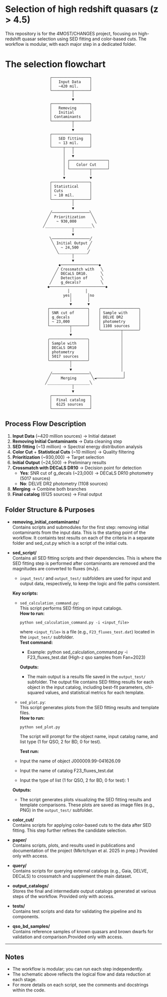 # Selection of high redshift quasars (z > 4.5)

This repository is for the 4MOST/CHANGES project, focusing on high-redshift quasar selection using SED fitting and color-based cuts. The workflow is modular, with each major step in a dedicated folder.

# The selection flowchart

```
                    ┌─────────────────┐
                    │   Input Data    │
                    │   ~420 mil.     │
                    └─────────┬───────┘
                              │
                              ▼
                    ┌─────────────────┐
                    │   Removing      │
                    │   Initial       │
                    │ Contaminants    │
                    └─────────┬───────┘
                              │
                              ▼
                    ┌─────────────────┐
                    │   SED fitting   │
                    │   ~ 13 mil.     │
                    └─────┬───┬───────┘
                          │   │
                          │   ▼
                          │ ┌─────────────────┐
                          │ │   Color Cut     │
                          │ └─────────┬───────┘
                          │           │
                          ▼           ▼
                    ┌─────────────────┐
                    │ Statistical     │
                    │ Cuts            │
                    │ ~ 10 mil.       │
                    └─────────┬───────┘
                              │
                              ▼
                    ╱─────────────────╲
                   ╱  Prioritization   ╲
                  ╱    ~ 930,000        ╲
                 ╱_____________________╲
                              │
                              ▼
                    ╲─────────────────╱
                     ╲ Initial Output ╱
                      ╲  ~ 24,500    ╱
                       ╲_____________╱
                              │
                              ▼
                        ◆─────────────────◆
                       ╱ Crossmatch with   ╲
                      ╱  DECaLS DR10.      ╲
                     ╱   Detection of      ╲
                    ╱    g_decals?         ╲
                   ◆─────────────────────────◆
                            │       │
                          yes│       │no
                             │       │
                             ▼       ▼
                   ┌─────────────────┐    ╭─────────────────╮
                   │ SNR cut of      │    │ Sample with     │
                   │ g_decals        │    │ DELVE DR2       │
                   │ ~ 23,000        │    │ photometry      │
                   └─────────┬───────┘    │ 1108 sources    │
                             │            ╰─────────┬───────╯
                             ▼                      │
                   ╭─────────────────╮              │
                   │ Sample with     │              │
                   │ DECaLS DR10     │              │
                   │ photometry      │              │
                   │ 5017 sources    │              │
                   ╰─────────┬───────╯              │
                             │                      │
                             ▼                      │
                    ╱─────────────────╲              │
                   ╱     Merging       ╲◄────────────┘
                  ╱___________________╲
                              │
                              ▼
                    ┌─────────────────┐
                    │  Final catalog  │
                    │  6125 sources   │
                    └─────────────────┘
```

## Process Flow Description

1. **Input Data** (~420 million sources) → Initial dataset
2. **Removing Initial Contaminants** → Data cleaning step
3. **SED fitting** (~13 million) → Spectral energy distribution analysis
4. **Color Cut** + **Statistical Cuts** (~10 million) → Quality filtering
5. **Prioritization** (~930,000) → Target selection
6. **Initial Output** (~24,500) → Preliminary results
7. **Crossmatch with DECaLS DR10** → Decision point for detection
   - **Yes**: SNR cut of g_decals (~23,000) → DECaLS DR10 photometry (5017 sources)
   - **No**: DELVE DR2 photometry (1108 sources)
8. **Merging** → Combine both branches
9. **Final catalog** (6125 sources) → Final output

## Folder Structure & Purposes

- **removing_initial_contaminants/**  
  Contains scripts and submodules for the first step: removing initial contaminants from the input data. This is the starting point of the workflow. It containts test results on each of the criteria in a separate folder and sed_cut.py which is a script of the initial cuts.

- **sed_script/**  
  Contains all SED fitting scripts and their dependencies. This is where the SED fitting step is performed after contaminants are removed and the magnitudes are converted to fluxes (mJy).  
  - `input_test/` and `output_test/` subfolders are used for input and output data, respectively, to keep the logic and file paths consistent.

  **Key scripts:**

  - `sed_calculation_command.py`:  
    This script performs SED fitting on input catalogs.  
    **How to run:**  
    ```
    python sed_calculation_command.py -i <input_file>
    ```
    where `<input_file>` is a file (e.g., `F23_fluxes_test.dat`) located in the `input_test/` subfolder.  
    **Test command:**  
    - Example: python sed_calculation_command.py -i F23_fluxes_test.dat (High-z qso samples from Fan+2023)
    
    **Outputs:**
    - The main output is a results file saved in the `output_test/` subfolder. The output file contains SED fitting results for each object in the input catalog, including best-fit parameters, chi-squared values, and statistical metrics for each template.


  - `sed_plot.py`:  
    This script generates plots from the SED fitting results and template files.  
    **How to run:**  
    ```
    python sed_plot.py
    ```
    The script will prompt for the object name, input catalog name, and list type (1 for QSO, 2 for BD, 0 for test).   

      **Test run:**  
   - Input the name of object J000009.99-041626.09 
   - Input the name of catalog F23_fluxes_test.dat
   - Input the type of list (1 for QSO, 2 for BD, 0 for test): 1

    **Outputs:**
    - The script generates plots visualizing the SED fitting results and template comparisons. These plots are saved as image files (e.g., PNG) in the `output_test/` subfolder.

- **color_cut/**  
  Contains scripts for applying color-based cuts to the data after SED fitting. This step further refines the candidate selection.

- **paper/**  
  Contains scripts, plots, and results used in publications and documentation of the project (Mkrtchyan et al. 2025 in prep.) Provided only with access.

- **query/**  
  Contains scripts for querying external catalogs (e.g., Gaia, DELVE, DECaLS) to crossmatch and supplement the main dataset.

- **output_catalogs/**  
  Stores the final and intermediate output catalogs generated at various steps of the workflow. Provided only with access.

- **tests/**  
  Contains test scripts and data for validating the pipeline and its components.

- **qso_bd_samples/**  
  Contains reference samples of known quasars and brown dwarfs for validation and comparison.Provided only with access.

---

## Notes

- The workflow is modular; you can run each step independently.
- The schematic above reflects the logical flow and data reduction at each stage.
- For more details on each script, see the comments and docstrings within the code.

